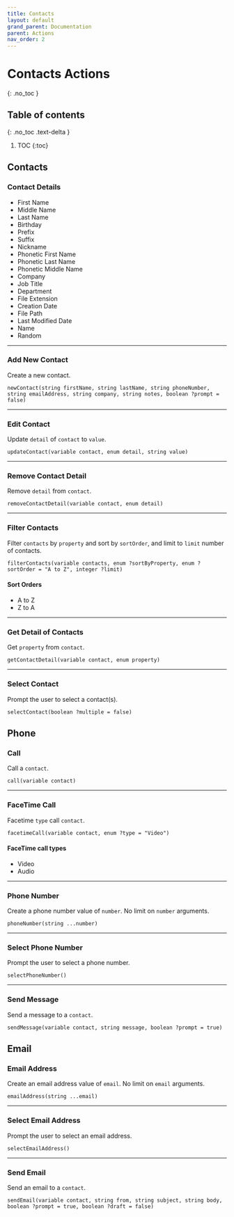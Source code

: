 ```yaml
---
title: Contacts
layout: default
grand_parent: Documentation
parent: Actions
nav_order: 2
---
```


# Contacts Actions
{: .no_toc }

## Table of contents
{: .no_toc .text-delta }

1. TOC
{:toc}

## Contacts

### Contact Details

- First Name
- Middle Name
- Last Name
- Birthday
- Prefix
- Suffix
- Nickname
- Phonetic First Name
- Phonetic Last Name
- Phonetic Middle Name
- Company
- Job Title
- Department
- File Extension
- Creation Date
- File Path
- Last Modified Date
- Name
- Random

---

### Add New Contact

Create a new contact.

```
newContact(string firstName, string lastName, string phoneNumber, string emailAddress, string company, string notes, boolean ?prompt = false)
```

---

### Edit Contact

Update `detail` of `contact` to `value`.

```
updateContact(variable contact, enum detail, string value)
```

---

### Remove Contact Detail

Remove `detail` from `contact`.

```
removeContactDetail(variable contact, enum detail)
```

---

### Filter Contacts

Filter `contacts` by `property` and sort by `sortOrder`, and limit to `limit` number of contacts.

```
filterContacts(variable contacts, enum ?sortByProperty, enum ?sortOrder = "A to Z", integer ?limit)
```

#### Sort Orders

- A to Z
- Z to A

---

### Get Detail of Contacts

Get `property` from `contact`.

```
getContactDetail(variable contact, enum property)
```

---

### Select Contact

Prompt the user to select a contact(s).

```
selectContact(boolean ?multiple = false)
```

## Phone

### Call

Call a `contact`.

```
call(variable contact)
```

---

### FaceTime Call

Facetime `type` call `contact`.

```
facetimeCall(variable contact, enum ?type = "Video")
```

#### FaceTime call types

- Video
- Audio

---

### Phone Number

Create a phone number value of `number`. No limit on `number` arguments.

```
phoneNumber(string ...number)
```

---

### Select Phone Number

Prompt the user to select a phone number.

```
selectPhoneNumber()
```

---

### Send Message

Send a message to a `contact`.

```
sendMessage(variable contact, string message, boolean ?prompt = true)
```

## Email

### Email Address

Create an email address value of `email`. No limit on `email` arguments.

```
emailAddress(string ...email)
```

---

### Select Email Address

Prompt the user to select an email address.

```
selectEmailAddress()
```

---

### Send Email

Send an email to a `contact`.

```
sendEmail(variable contact, string from, string subject, string body, boolean ?prompt = true, boolean ?draft = false)
```
